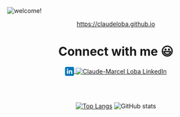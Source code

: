 <img alt="welcome!" src="https://user-images.githubusercontent.com/100008570/191144433-c4a8e732-6bfd-497d-8e7f-b56c61ba0a31.png">

<!--- 🌱 I am currently studying Full Stack Dev.
👀 I love C#, JavaScript & Music Production!

🤘If you want to collaborate, I am currently trying to figure out how to create the worlds greatest drum machine built upon C++ & JUCE. 🤔
--->

<div align="center">

https://claudeloba.github.io

# Connect with me :smiley:
<a href="https://www.linkedin.com/in/claude-marcel-loba-07726223/">
  <img align="center" alt="Claude-Marcel Loba LinkedIn" width="21px" src="https://raw.githubusercontent.com/edent/SuperTinyIcons/099dc12b59179d07d534069bc8551718f786d91a/images/svg/linkedin.svg" />
</a>
<a href="https://open.spotify.com/user/thephatkid?si=31426b985fd443d8">
  <img align="center" alt="Claude-Marcel Loba LinkedIn" width="21px" src="https://camo.githubusercontent.com/15d4e1b8bf3ed25b7131cc93f248f86cc42deaf9e19fdb61aa1ba3b46e0400a5/68747470733a2f2f6564656e742e6769746875622e696f2f537570657254696e7949636f6e732f696d616765732f7376672f73706f746966792e737667"
</div>

<br><br>

[![Top Langs](https://github-readme-stats.vercel.app/api/top-langs/?username=claudeloba&theme=calm)](https://github.com/claudeloba/github-readme-stats)
![GitHub stats](https://github-readme-stats.vercel.app/api?username=claudeloba&show_icons=true&theme=calm&layout=compact)


<!---
claudeloba/claudeloba is a ✨ special ✨ repository because its `README.md` (this file) appears on your GitHub profile.
You can click the Preview link to take a look at your changes.
--->
